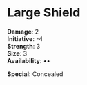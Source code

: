 # Large Shield  

**Damage**: 2\
**Initiative**: -4\
**Strength**: 3\
**Size**: 3\
**Availability**: ••

**Special**: Concealed 